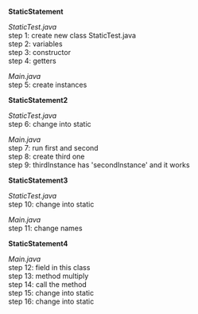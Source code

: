 **StaticStatement**

_StaticTest.java_  <br/>
step 1: create new class StaticTest.java <br/>
step 2: variables <br/>
step 3: constructor <br/>
step 4: getters

_Main.java_ <br/>
step 5: create instances

**StaticStatement2**

_StaticTest.java_ <br/>
step 6: change into static

_Main.java_ <br/>
step 7: run first and second <br/>
step 8: create third one <br/>
step 9: thirdInstance has 'secondInstance' and it works

**StaticStatement3**

_StaticTest.java_ <br/>
step 10: change into static

_Main.java_ <br/>
step 11: change names

**StaticStatement4**

_Main.java_ <br/>
step 12: field in this class <br/>
step 13: method multiply <br/>
step 14: call the method <br/>
step 15: change into static<br/>
step 16: change into static